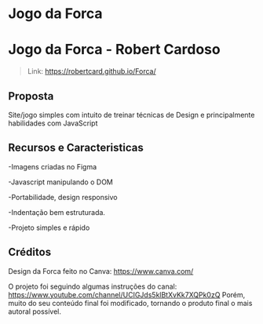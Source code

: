 # Jogo da Forca

# Jogo da Forca - Robert Cardoso

>Link: https://robertcard.github.io/Forca/

## Proposta
Site/jogo simples com intuito de treinar técnicas de Design e principalmente habilidades com JavaScript

## Recursos e Caracteristicas

-Imagens criadas no Figma

-Javascript manipulando o DOM

-Portabilidade, design responsivo

-Indentação bem estruturada.

-Projeto simples e rápido

## Créditos

Design da Forca feito no Canva: https://www.canva.com/

O projeto foi seguindo algumas instruções do canal: https://www.youtube.com/channel/UCIGJds5klBtXvKk7XQPk0zQ
Porém, muito do seu conteúdo final foi modificado, tornando o produto final o mais autoral possível.
